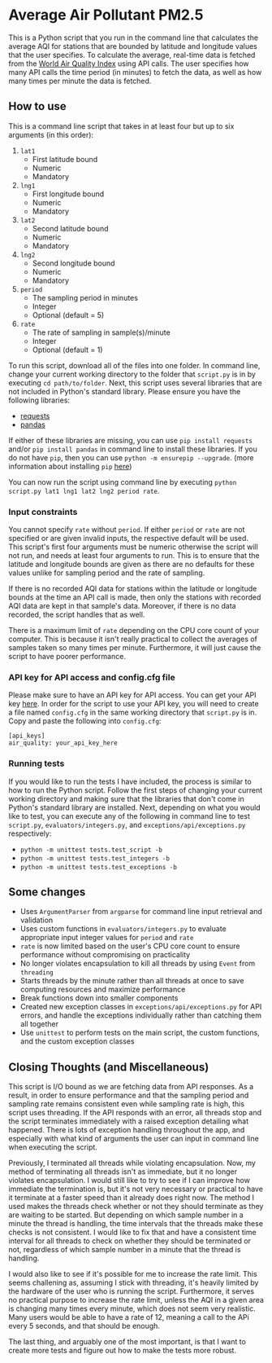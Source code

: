 # Average Air Pollutant PM2.5

This is a Python script that you run in the command line that calculates the average AQI for stations that are bounded by latitude and longitude values that the user specifies. To calculate the average, real-time data is fetched from the [World Air Quality Index](https://waqi.info/) using API calls. The user specifies how many API calls the time period (in minutes) to fetch the data, as well as how many times per minute the data is fetched.

## How to use

This is a command line script that takes in at least four but up to six arguments (in this order):
1. `lat1`
    - First latitude bound
    - Numeric
    - Mandatory
2. `lng1`
    - First longitude bound
    - Numeric
    - Mandatory
3. `lat2`
    - Second latitude bound
    - Numeric
    - Mandatory
4. `lng2`
    - Second longitude bound
    - Numeric
    - Mandatory
5. `period`
    - The sampling period in minutes
    - Integer
    - Optional (default = 5)
6. `rate`
    - The rate of sampling in sample(s)/minute
    - Integer
    - Optional (default = 1)

To run this script, download all of the files into one folder. In command line, change your current working directory to the folder that `script.py` is in by executing `cd path/to/folder`. Next, this script uses several libraries that are not included in Python's standard library. Please ensure you have the following libraries:
- [requests](https://pypi.org/project/requests/)
- [pandas](https://pypi.org/project/pandas/)

If either of these libraries are missing, you can use `pip install requests` and/or `pip install pandas` in command line to install these libraries. If you do not have `pip`, then you can use `python -m ensurepip --upgrade`. (more information about installing `pip` [here](https://pip.pypa.io/en/stable/installation/))

You can now run the script using command line by executing `python script.py lat1 lng1 lat2 lng2 period rate`.

### Input constraints

You cannot specify `rate` without `period`. If either `period` or `rate` are not specified or are given invalid inputs, the respective default will be used. This script's first four arguments must be numeric otherwise the script will not run, and needs at least four arguments to run. This is to ensure that the latitude and longitude bounds are given as there are no defaults for these values unlike for sampling period and the rate of sampling.

If there is no recorded AQI data for stations within the latitude or longitude bounds at the time an API call is made, then only the stations with recorded AQI data are kept in that sample's data. Moreover, if there is no data recorded, the script handles that as well.

There is a maximum limit of `rate` depending on the CPU core count of your computer. This is because it isn't really practical to collect the averages of samples taken so many times per minute. Furthermore, it will just cause the script to have poorer performance.

### API key for API access and config.cfg file

Please make sure to have an API key for API access. You can get your API key [here](https://aqicn.org/data-platform/token/). In order for the script to use your API key, you will need to create a file named `config.cfg` in the same working directory that `script.py` is in. Copy and paste the following into `config.cfg`:
```
[api_keys]
air_quality: your_api_key_here
```

### Running tests

If you would like to run the tests I have included, the process is similar to how to run the Python script. Follow the first steps of changing your current working directory and making sure that the libraries that don't come in Python's standard library are installed. Next, depending on what you would like to test, you can execute any of the following in command line to test `script.py`, `evaluators/integers.py`, and `exceptions/api/exceptions.py` respectively:
- `python -m unittest tests.test_script -b`
- `python -m unittest tests.test_integers -b`
- `python -m unittest tests.test_exceptions -b`

## Some changes
- Uses `ArgumentParser` from `argparse` for command line input retrieval and validation
- Uses custom functions in `evaluators/integers.py` to evaluate appropriate input integer values for `period` and `rate`
- `rate` is now limited based on the user's CPU core count to ensure performance without compromising on practicality
- No longer violates encapsulation to kill all threads by using `Event` from `threading`
- Starts threads by the minute rather than all threads at once to save computing resources and maximize performance
- Break functions down into smaller components
- Created new exception classes in `exceptions/api/exceptions.py` for API errors, and handle the exceptions individually rather than catching them all together
- Use `unittest` to perform tests on the main script, the custom functions, and the custom exception classes

## Closing Thoughts (and Miscellaneous)

This script is I/O bound as we are fetching data from API responses. As a result, in order to ensure performance and that the sampling period and sampling rate remains consistent even while sampling rate is high, this script uses threading. If the API responds with an error, all threads stop and the script terminates immediately with a raised exception detailing what happened. There is lots of exception handling throughout the app, and especially with what kind of arguments the user can input in command line when executing the script.

Previously, I terminated all threads while violating encapsulation. Now, my method of terminating all threads isn't as immediate, but it no longer violates encapsulation. I would still like to try to see if I can improve how immediate the termination is, but it's not very necessary or practical to have it terminate at a faster speed than it already does right now. The method I used makes the threads check whether or not they should terminate as they are waiting to be started. But depending on which sample number in a minute the thread is handling, the time intervals that the threads make these checks is not consistent. I would like to fix that and have a consistent time interval for all threads to check on whether they should be terminated or not, regardless of which sample number in a minute that the thread is handling.

I would also like to see if it's possible for me to increase the rate limit. This seems challening as, assuming I stick with threading, it's heavily limited by the hardware of the user who is running the script. Furthermore, it serves no practical purpose to increase the rate limit, unless the AQI in a given area is changing many times every minute, which does not seem very realistic. Many users would be able to have a rate of 12, meaning a call to the APi every 5 seconds, and that should be enough.

The last thing, and arguably one of the most important, is that I want to create more tests and figure out how to make the tests more robust.